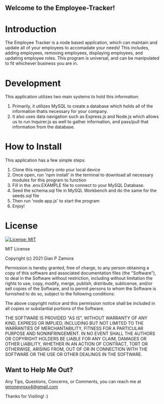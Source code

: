 ## Welcome to the Employee-Tracker!

<!-- insert video gif here -->

# Introduction

The Employee Tracker is a node based appilcation, which can maintain and update all of your employees to accomadate your needs! This includes, adding employees, removing employees, displaying employees, and updating employee roles. This program is universal, and can be manipulated to fit whichever business you are in.

# Development

This application utilizes two main systems to hold this information: 
1. Primarily, it utilizes MySQL to create a database which holds all of the information thatis necessary for your company.
2. It also uses data navigation such as Express.js and Node.js which allows us to run Inquirer.js as well to gather information, and pass/pull that information from the database.

# How to Install

This application has a few simple steps:
1. Clone this repository onto your local device
2. Once open, run 'npm install' in the terminal to download all necessary modules for this program to function
3. Fill in the .env.EXAMPLE file to connect to your MySQL Database.
4. Seed the schema.sql file in MySQL Workbench and do the same for the seeds.sql file
5. Then run 'node app.js' to start the program
6. Enjoy!

# License
[![License: MIT](https://img.shields.io/badge/License-MIT-yellow.svg)](https://opensource.org/licenses/MIT)

MIT License

Copyright (c) 2021 Gian P Zamora

Permission is hereby granted, free of charge, to any person obtaining a copy
of this software and associated documentation files (the "Software"), to deal
in the Software without restriction, including without limitation the rights
to use, copy, modify, merge, publish, distribute, sublicense, and/or sell
copies of the Software, and to permit persons to whom the Software is
furnished to do so, subject to the following conditions:

The above copyright notice and this permission notice shall be included in all
copies or substantial portions of the Software.

THE SOFTWARE IS PROVIDED "AS IS", WITHOUT WARRANTY OF ANY KIND, EXPRESS OR
IMPLIED, INCLUDING BUT NOT LIMITED TO THE WARRANTIES OF MERCHANTABILITY,
FITNESS FOR A PARTICULAR PURPOSE AND NONINFRINGEMENT. IN NO EVENT SHALL THE
AUTHORS OR COPYRIGHT HOLDERS BE LIABLE FOR ANY CLAIM, DAMAGES OR OTHER
LIABILITY, WHETHER IN AN ACTION OF CONTRACT, TORT OR OTHERWISE, ARISING FROM,
OUT OF OR IN CONNECTION WITH THE SOFTWARE OR THE USE OR OTHER DEALINGS IN THE
SOFTWARE.

## Want to Help Me Out?

Any Tips, Questions, Concerns, or Comments, you can reach me at gmoneyroxx4@gmail.com


Thanks for Visiting! :)

